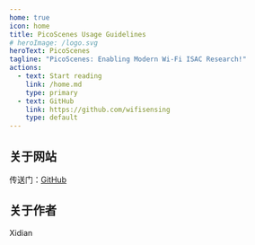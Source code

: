 ```yaml
---
home: true
icon: home
title: PicoScenes Usage Guidelines
# heroImage: /logo.svg
heroText: PicoScenes
tagline: "PicoScenes: Enabling Modern Wi-Fi ISAC Research!"
actions:
  - text: Start reading
    link: /home.md
    type: primary
  - text: GitHub
    link: https://github.com/wifisensing
    type: default
---
```


## 关于网站

传送门：[GitHub](https://github.com/)


## 关于作者

Xidian
